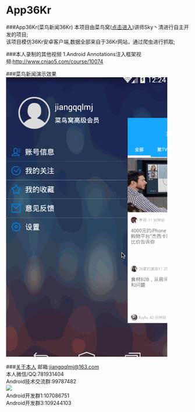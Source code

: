 # App36Kr
###App36Kr(菜鸟新闻36Kr)
本项目由菜鸟窝(<a href="http://www.cniao5.com/">点击进入</a>)讲师Sky丶清进行自主开发的项目;</br>
该项目模仿36Kr安卓客户端,数据全部来自于36Kr网站，通过爬虫进行抓取;</br>

###本人录制的其他视频
1.Android Annotations注入框架视频:http://www.cniao5.com/course/10074</br>

###菜鸟新闻演示效果
<img src="https://github.com/jiangqqlmj/App36Kr/blob/master/pull_1.gif"/>

###<a href="http://blog.csdn.net/developer_jiangqq">关于本人</a>
邮箱:jiangqqlmj@163.com</br>
本人微信/QQ:781931404</br>
Android技术交流群:99787482</br>
<img src="http://img.blog.csdn.net/20151121085753187"/></br>
Android开发群1:107086751</br>
Android开发群3:109244103</br>
